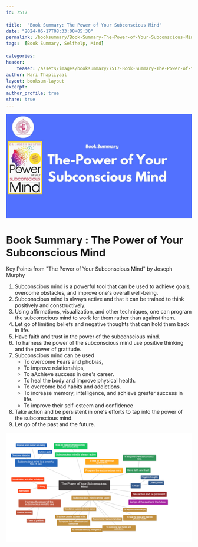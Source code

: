 ```yaml
---    
id: 7517    
  
title:  "Book Summary: The Power of Your Subconscious Mind"     
date: "2024-06-17T08:33:00+05:30"    
permalink: /booksummary/Book-Summary-The-Power-of-Your-Subconscious-Mind   
tags:  [Book Summary, Selfhelp, Mind]     
    
categories:    
header:    
    teaser: /assets/images/booksummary/7517-Book-Summary-The-Power-of-Your-Subconscious-Mind.jpg    
author: Hari Thapliyaal    
layout: booksum-layout    
excerpt:    
author_profile: true    
share: true    
---    
```

    
![Book Summary : The Power of Your Subconscious Mind](/assets/images/booksummary/7517-Book-Summary-The-Power-of-Your-Subconscious-Mind.jpg)         
   
# Book Summary : The Power of Your Subconscious Mind   
   
Key Points from "The Power of Your Subconscious Mind" by Joseph Murphy   
   
1. Subconscious mind is a powerful tool that can be used to achieve goals, overcome obstacles, and improve one's overall well-being.
2. Subconscious mind is always active and that it can be trained to think positively and constructively.
3. Using affirmations, visualization, and other techniques, one can program the subconscious mind to work for them rather than against them.
4. Let go of limiting beliefs and negative thoughts that can hold them back in life.
5. Have faith and trust in the power of the subconscious mind.
6. To harness the power of the subconscious mind use positive thinking and the power of gratitude.
6. Subconscious mind can be used 
	- To overcome Fears and phobias, 
	- To improve relationships, 
	- To aAchieve success in one's career.
	- To heal the body and improve physical health.
	- To overcome bad habits and addictions.
	- To increase memory, intelligence, and achieve greater success in life.
	- To improve their self-esteem and confidence
7. Take action and be persistent in one's efforts to tap into the power of the subconscious mind.
8. Let go of the past and the future.

![Mind Map : The Power of Your Subconscious Mind](/assets/images/booksummary/7503-The-Power-of-Your-Subconscious-Mind.png)

